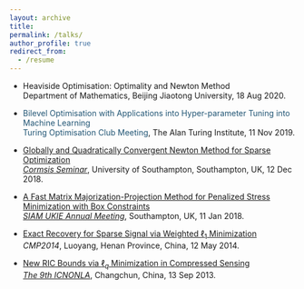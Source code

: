 ```yaml
---
layout: archive
title:  
permalink: /talks/
author_profile: true
redirect_from:
  - /resume
---
```


 * Heaviside Optimisation: Optimality and Newton Method<br>
 Department of Mathematics, Beijing Jiaotong University, 18 Aug 2020.

 * <a style="text-decoration:none; color:#225675" href='https://shenglongzhou.github.io/files/Bilevel-optimisation-hyperparameter-tuning.pdf'>Bilevel Optimisation with Applications into Hyper-parameter Tuning into Machine Learning<a> <br>
 <a style="text-decoration:none; color:#225675" href='https://turing-optimization.github.io/'>Turing Optimisation
Club Meeting<a>, The Alan Turing Institute, 11 Nov 2019.

 * [Globally and Quadratically Convergent Newton Method for Sparse Optimization](https://arxiv.org/abs/1901.02763) <br>
[*Cormsis Seminar*](https://www.southampton.ac.uk/maths/news/seminars/2018/12/13-cormsis-seminar.page), University of Southampton, Southampton, UK, 12 Dec 2018.

* [A Fast Matrix Majorization-Projection Method for Penalized Stress Minimization with Box Constraints](https://ieeexplore.ieee.org/document/8399531) <br>
[*SIAM UKIE Annual Meeting*](https://www.southampton.ac.uk/maths/news/seminars/2018/01/11-siam-seminar.page), Southampton, UK, 11 Jan 2018.
 
* [Exact Recovery for Sparse Signal via Weighted $\ell_1$ Minimization](https://doi.org/10.1093/imaiai/iaw002) <br>
*CMP2014*, Luoyang, Henan Province, China, 12 May 2014. 

* [New RIC Bounds via $\ell_q$ Minimization in Compressed Sensing](https://arxiv.org/abs/1308.0455) <br>
[*The 9th ICNONLA*](http://lsec.cc.ac.cn/~icnonla13/index.htm), Changchun, China, 13 Sep 2013.
